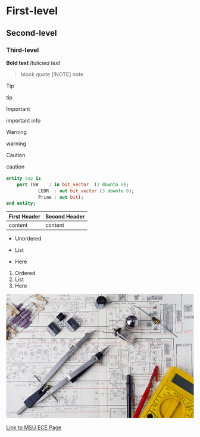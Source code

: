 # First-level
## Second-level
### Third-level

**Bold text**
*Italicied text*
>block quote
>[!NOTE]
>note

>[!TIP]
>tip

>[!IMPORTANT]
>important info

>[!WARNING]
>warning

>[!CAUTION]
>caution

```VHDL
entity top is
	port (SW    : in bit_vector  (3 downto 0);
			LEDR  : out bit_vector (3 downto 0);
			Prime : out bit);
end entity;

```

|First Header|Second Header|
|------------|-------------|
|content     |content      |

- Unordered
* List
+ Here

1. Ordered
2. List
3. Here

![Image of electrical design stuff](ElectricalEngineer.jpg)

[Link to MSU ECE Page](https://ece.montana.edu/)

